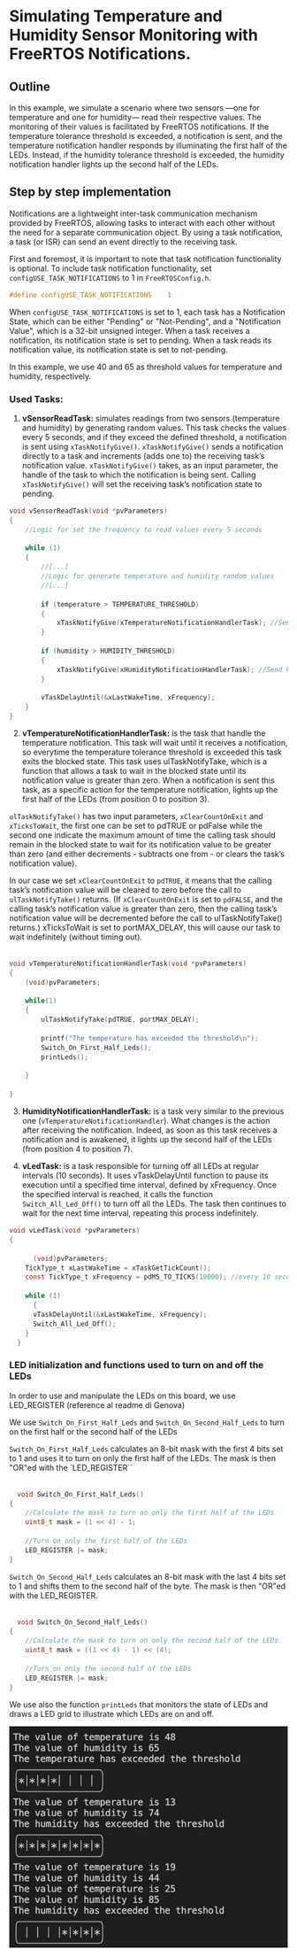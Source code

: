 # Simulating Temperature and Humidity Sensor Monitoring with FreeRTOS Notifications.

## Outline
In this example, we simulate a scenario where two sensors —one for temperature and one for humidity— read their respective values. 
The monitoring of their values is facilitated by FreeRTOS notifications. 
If the temperature tolerance threshold is exceeded, a notification is sent, and the temperature notification handler responds by illuminating the first half of the LEDs.
Instead, if the humidity tolerance threshold is exceeded, the humidity notification handler lights up the second half of the LEDs.

## Step by step implementation

Notifications are a lightweight inter-task communication mechanism provided by FreeRTOS, allowing tasks to interact with each other
without the need for a separate communication object. 
By using a task notification, a task (or ISR) can send an event directly to the receiving task.

First and foremost, it is important to note that task notification functionality is optional.
To include task notification functionality, set `configUSE_TASK_NOTIFICATIONS` to 1 in `FreeRTOSConfig.h`.

 ```c
 #define configUSE_TASK_NOTIFICATIONS    1 
 ```

When `configUSE_TASK_NOTIFICATIONS` is set to 1, each task has a Notification State, which can be either "Pending" or "Not-Pending", and a "Notification Value", which is a 32-bit unsigned integer.
When a task receives a notification, its notification state is set to pending. When a task reads its notification value, its notification state is set to not-pending.

In this example, we use 40 and 65 as threshold values for temperature and humidity, respectively.

### Used Tasks:

1. **vSensorReadTask:** simulates readings from two sensors (temperature and humidity) by generating random values. 
This task checks the values every 5 seconds, and if they exceed the defined threshold, a notification is sent using `xTaskNotifyGive()`.
`xTaskNotifyGive()` sends a notification directly to a task and increments (adds one to) the
receiving task’s notification value. 
`xTaskNotifyGive()` takes, as an input parameter, the handle of the task to which the notification is being sent. 
Calling `xTaskNotifyGive()` will set the receiving task’s notification state to pending.


```c  
void vSensorReadTask(void *pvParameters)
{
    //Logic for set the frequency to read values every 5 seconds

    while (1)
    {
        //[...]
        //Logic for generate temperature and humidity random values
        //[...]

        if (temperature > TEMPERATURE_THRESHOLD)
        {
            xTaskNotifyGive(xTemperatureNotificationHandlerTask); //Send temperature notification
        }
		
        if (humidity > HUMIDITY_THRESHOLD)
        {
            xTaskNotifyGive(xHumidityNotificationHandlerTask); //Send humidity notification
        }

        vTaskDelayUntil(&xLastWakeTime, xFrequency);
    }
}
```

2. **vTemperatureNotificationHandlerTask:** is the task that handle the temperature notification.
This task will wait until it receives a notification, so everytime the temperature tolerance threshold is exceeded this task exits the blocked state.
This task uses ulTaskNotifyTake, which is a function that allows a task to wait in the blocked state until its notification value is greater than zero. 
When a notification is sent this task, as a specific action for the temperature notification, lights up the first half of the LEDs (from position 0 to position 3).

`ulTaskNotifyTake()` has two input parameters, `xClearCountOnExit` and `xTicksToWait`, the first one can be set to pdTRUE or pdFalse 
while the second one indicate the maximum amount of time the calling task should remain in the blocked state to wait for its notification value to be greater than zero 
(and either decrements - subtracts one from - or clears the task’s notification value).

In our case we set `xClearCountOnExit` to `pdTRUE`, it means that the calling task’s notification value will be cleared to zero before the call to `ulTaskNotifyTake()` returns. 
(If `xClearCountOnExit` is set to `pdFALSE`, and the calling task’s notification value is greater than zero, then the calling task’s notification value will be decremented
before the call to ulTaskNotifyTake() returns.)
xTicksToWait is set to portMAX_DELAY, this will cause our task to wait indefinitely (without timing out).


```c

void vTemperatureNotificationHandlerTask(void *pvParameters)
{
	(void)pvParameters;

	while(1)
	{
		ulTaskNotifyTake(pdTRUE, portMAX_DELAY);
	
		printf("The temperature has exceeded the threshold\n");
		Switch_On_First_Half_Leds();
		printLeds();
		
	}

}
   ```

3. **HumidityNotificationHandlerTask:** is a task very similar to the previous one (`vTemperatureNotificationHandler`). 
What changes is the action after receiving the notification. Indeed, as soon as this task receives a notification and is awakened, it lights up the second half of the LEDs (from position 4 to position 7).

4. **vLedTask:** is a task responsible for turning off all LEDs at regular intervals (10 seconds). 
It uses vTaskDelayUntil function to pause its execution until a specified time interval, defined by xFrequency. 
Once the specified interval is reached, it calls the function `Switch_All_Led_Off()` to turn off all the LEDs. 
The task then continues to wait for the next time interval, repeating this process indefinitely.

```c
void vLedTask(void *pvParameters)
{

	  (void)pvParameters;
    TickType_t xLastWakeTime = xTaskGetTickCount();
    const TickType_t xFrequency = pdMS_TO_TICKS(10000); //every 10 seconds

    while (1) 
	  {
      vTaskDelayUntil(&xLastWakeTime, xFrequency);
      Switch_All_Led_Off();
    }
  }

   ```

### LED initialization and functions used to turn on and off the LEDs
In order to use and manipulate the LEDs on this board, we use LED_REGISTER (reference al readme di Genova)

We use `Switch_On_First_Half_Leds` and `Switch_On_Second_Half_Leds` to turn on the first half or the second half of the LEDs

`Switch_On_First_Half_Leds` calculates an 8-bit mask with the first 4 bits set to 1 and uses it to turn on only the first half of the LEDs. 
The mask is then "OR"ed with the `LED_REGISTER``

```c

  void Switch_On_First_Half_Leds()
{
	//Calculate the mask to turn on only the first half of the LEDs
	uint8_t mask = (1 << 4) - 1;

	//Turn on only the first half of the LEDs
	LED_REGISTER |= mask;
}

   ```

`Switch_On_Second_Half_Leds` calculates an 8-bit mask with the last 4 bits set to 1 and shifts them to the second half of the byte. 
The mask is then "OR"ed with the LED_REGISTER.

```c

  void Switch_On_Second_Half_Leds()
{
	//Calculate the mask to turn on only the second half of the LEDs
	uint8_t mask = ((1 << 4) - 1) << (4);

	//Turn on only the second half of the LEDs	
	LED_REGISTER |= mask; 
}

   ```

We use also the function `printLeds` that monitors the state of LEDs and draws a LED grid to illustrate which LEDs are on and off.

![outputExample.png](outputExample.png)